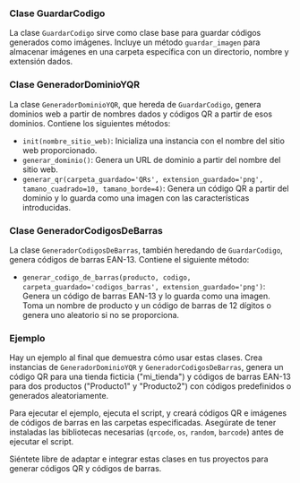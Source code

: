 ### Clase GuardarCodigo

La clase `GuardarCodigo` sirve como clase base para guardar códigos generados como imágenes. Incluye un método `guardar_imagen` para almacenar imágenes en una carpeta específica con un directorio, nombre y extensión dados.

### Clase GeneradorDominioYQR

La clase `GeneradorDominioYQR`, que hereda de `GuardarCodigo`, genera dominios web a partir de nombres dados y códigos QR a partir de esos dominios. Contiene los siguientes métodos:

- `init(nombre_sitio_web)`: Inicializa una instancia con el nombre del sitio web proporcionado.
- `generar_dominio()`: Genera un URL de dominio a partir del nombre del sitio web.
- `generar_qr(carpeta_guardado='QRs', extension_guardado='png', tamano_cuadrado=10, tamano_borde=4)`: Genera un código QR a partir del dominio y lo guarda como una imagen con las características introducidas.

### Clase GeneradorCodigosDeBarras

La clase `GeneradorCodigosDeBarras`, también heredando de `GuardarCodigo`, genera códigos de barras EAN-13. Contiene el siguiente método:

- `generar_codigo_de_barras(producto, codigo, carpeta_guardado='codigos_barras', extension_guardado='png')`: Genera un código de barras EAN-13 y lo guarda como una imagen. Toma un nombre de producto y un código de barras de 12 dígitos o genera uno aleatorio si no se proporciona.

### Ejemplo

Hay un ejemplo al final que demuestra cómo usar estas clases. Crea instancias de `GeneradorDominioYQR` y `GeneradorCodigosDeBarras`, genera un código QR para una tienda ficticia ("mi_tienda") y códigos de barras EAN-13 para dos productos ("Producto1" y "Producto2") con códigos predefinidos o generados aleatoriamente.

Para ejecutar el ejemplo, ejecuta el script, y creará códigos QR e imágenes de códigos de barras en las carpetas especificadas. Asegúrate de tener instaladas las bibliotecas necesarias (`qrcode`, `os`, `random`, `barcode`) antes de ejecutar el script.

Siéntete libre de adaptar e integrar estas clases en tus proyectos para generar códigos QR y códigos de barras.